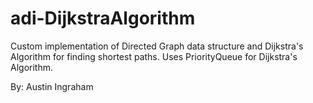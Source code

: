 # adi-DijkstraAlgorithm
Custom implementation of Directed Graph data structure and Dijkstra's Algorithm for finding shortest paths. Uses PriorityQueue for Dijkstra's Algorithm.

By: Austin Ingraham
